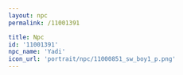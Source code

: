 ```yaml
---
layout: npc
permalink: /11001391

title: Npc
id: '11001391'
npc_name: 'Yadi'
icon_url: 'portrait/npc/11000851_sw_boy1_p.png'
---
```

